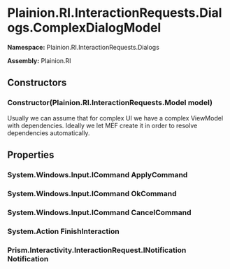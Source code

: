 
# Plainion.RI.InteractionRequests.Dialogs.ComplexDialogModel

**Namespace:** Plainion.RI.InteractionRequests.Dialogs

**Assembly:** Plainion.RI


## Constructors

### Constructor(Plainion.RI.InteractionRequests.Model model)

Usually we can assume that for complex UI we have a complex ViewModel with dependencies. Ideally we let MEF create it in order to resolve dependencies automatically.


## Properties

### System.Windows.Input.ICommand ApplyCommand

### System.Windows.Input.ICommand OkCommand

### System.Windows.Input.ICommand CancelCommand

### System.Action FinishInteraction

### Prism.Interactivity.InteractionRequest.INotification Notification
